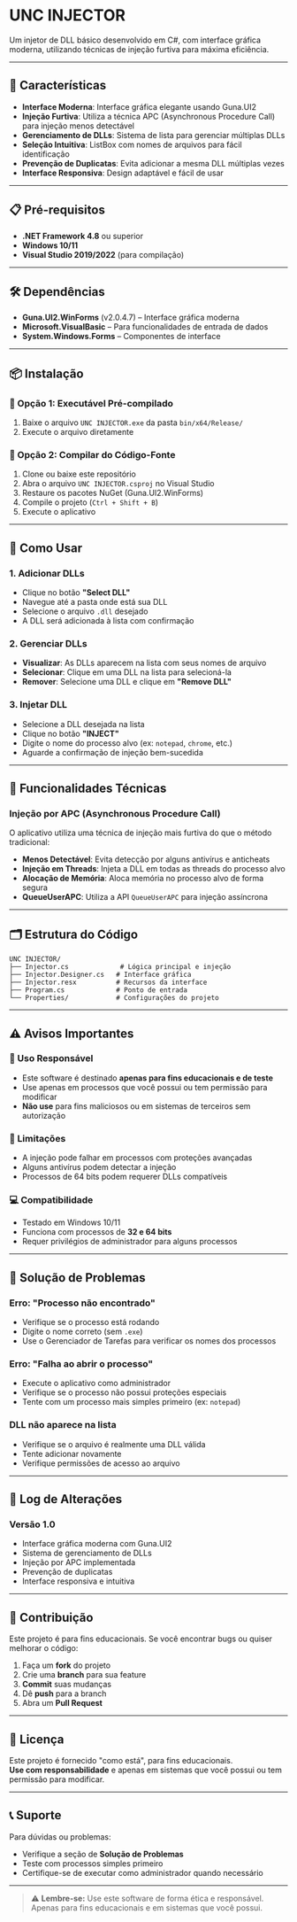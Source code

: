 # UNC INJECTOR

Um injetor de DLL básico desenvolvido em C#, com interface gráfica moderna, utilizando técnicas de injeção furtiva para máxima eficiência.

---

## 🚀 Características

- **Interface Moderna**: Interface gráfica elegante usando Guna.UI2  
- **Injeção Furtiva**: Utiliza a técnica APC (Asynchronous Procedure Call) para injeção menos detectável  
- **Gerenciamento de DLLs**: Sistema de lista para gerenciar múltiplas DLLs  
- **Seleção Intuitiva**: ListBox com nomes de arquivos para fácil identificação  
- **Prevenção de Duplicatas**: Evita adicionar a mesma DLL múltiplas vezes  
- **Interface Responsiva**: Design adaptável e fácil de usar  

---

## 📋 Pré-requisitos

- **.NET Framework 4.8** ou superior  
- **Windows 10/11**  
- **Visual Studio 2019/2022** (para compilação)  

---

## 🛠️ Dependências

- **Guna.UI2.WinForms** (v2.0.4.7) – Interface gráfica moderna  
- **Microsoft.VisualBasic** – Para funcionalidades de entrada de dados  
- **System.Windows.Forms** – Componentes de interface  

---

## 📦 Instalação

### 🔹 Opção 1: Executável Pré-compilado

1. Baixe o arquivo `UNC INJECTOR.exe` da pasta `bin/x64/Release/`  
2. Execute o arquivo diretamente  

### 🔹 Opção 2: Compilar do Código-Fonte

1. Clone ou baixe este repositório  
2. Abra o arquivo `UNC INJECTOR.csproj` no Visual Studio  
3. Restaure os pacotes NuGet (Guna.UI2.WinForms)  
4. Compile o projeto (`Ctrl + Shift + B`)  
5. Execute o aplicativo  

---

## 🎯 Como Usar

### 1. Adicionar DLLs

- Clique no botão **"Select DLL"**  
- Navegue até a pasta onde está sua DLL  
- Selecione o arquivo `.dll` desejado  
- A DLL será adicionada à lista com confirmação  

### 2. Gerenciar DLLs

- **Visualizar**: As DLLs aparecem na lista com seus nomes de arquivo  
- **Selecionar**: Clique em uma DLL na lista para selecioná-la  
- **Remover**: Selecione uma DLL e clique em **"Remove DLL"**  

### 3. Injetar DLL

- Selecione a DLL desejada na lista  
- Clique no botão **"INJECT"**  
- Digite o nome do processo alvo (ex: `notepad`, `chrome`, etc.)  
- Aguarde a confirmação de injeção bem-sucedida  

---

## 🔧 Funcionalidades Técnicas

### Injeção por APC (Asynchronous Procedure Call)

O aplicativo utiliza uma técnica de injeção mais furtiva do que o método tradicional:

- **Menos Detectável**: Evita detecção por alguns antivírus e anticheats  
- **Injeção em Threads**: Injeta a DLL em todas as threads do processo alvo  
- **Alocação de Memória**: Aloca memória no processo alvo de forma segura  
- **QueueUserAPC**: Utiliza a API `QueueUserAPC` para injeção assíncrona  

---

## 🗂️ Estrutura do Código

```
UNC INJECTOR/
├── Injector.cs             # Lógica principal e injeção
├── Injector.Designer.cs   # Interface gráfica
├── Injector.resx          # Recursos da interface
├── Program.cs             # Ponto de entrada
└── Properties/            # Configurações do projeto
```

---

## ⚠️ Avisos Importantes

### 🧠 Uso Responsável

- Este software é destinado **apenas para fins educacionais e de teste**  
- Use apenas em processos que você possui ou tem permissão para modificar  
- **Não use** para fins maliciosos ou em sistemas de terceiros sem autorização  

### 🧱 Limitações

- A injeção pode falhar em processos com proteções avançadas  
- Alguns antivírus podem detectar a injeção  
- Processos de 64 bits podem requerer DLLs compatíveis  

### 💻 Compatibilidade

- Testado em Windows 10/11  
- Funciona com processos de **32 e 64 bits**  
- Requer privilégios de administrador para alguns processos  

---

## 🐛 Solução de Problemas

### Erro: "Processo não encontrado"

- Verifique se o processo está rodando  
- Digite o nome correto (sem `.exe`)  
- Use o Gerenciador de Tarefas para verificar os nomes dos processos  

### Erro: "Falha ao abrir o processo"

- Execute o aplicativo como administrador  
- Verifique se o processo não possui proteções especiais  
- Tente com um processo mais simples primeiro (ex: `notepad`)  

### DLL não aparece na lista

- Verifique se o arquivo é realmente uma DLL válida  
- Tente adicionar novamente  
- Verifique permissões de acesso ao arquivo  

---

## 📝 Log de Alterações

### Versão 1.0

- Interface gráfica moderna com Guna.UI2  
- Sistema de gerenciamento de DLLs  
- Injeção por APC implementada  
- Prevenção de duplicatas  
- Interface responsiva e intuitiva  

---

## 🤝 Contribuição

Este projeto é para fins educacionais. Se você encontrar bugs ou quiser melhorar o código:

1. Faça um **fork** do projeto  
2. Crie uma **branch** para sua feature  
3. **Commit** suas mudanças  
4. Dê **push** para a branch  
5. Abra um **Pull Request**  

---

## 📄 Licença

Este projeto é fornecido "como está", para fins educacionais.  
**Use com responsabilidade** e apenas em sistemas que você possui ou tem permissão para modificar.

---

## 📞 Suporte

Para dúvidas ou problemas:

- Verifique a seção de **Solução de Problemas**  
- Teste com processos simples primeiro  
- Certifique-se de executar como administrador quando necessário  

---

> ⚠️ **Lembre-se:** Use este software de forma ética e responsável. Apenas para fins educacionais e em sistemas que você possui.

